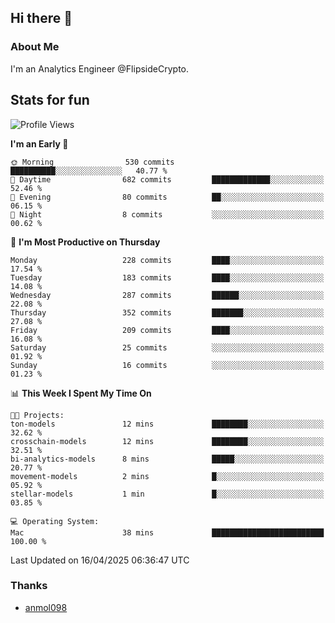 ## Hi there 👋

### About Me

I'm an Analytics Engineer @FlipsideCrypto.
  
## Stats for fun


<!--START_SECTION:waka-->
![Profile Views](http://img.shields.io/badge/Profile%20Views-0-blue)

**I'm an Early 🐤** 

```text
🌞 Morning                530 commits         ██████████░░░░░░░░░░░░░░░   40.77 % 
🌆 Daytime                682 commits         █████████████░░░░░░░░░░░░   52.46 % 
🌃 Evening                80 commits          ██░░░░░░░░░░░░░░░░░░░░░░░   06.15 % 
🌙 Night                  8 commits           ░░░░░░░░░░░░░░░░░░░░░░░░░   00.62 % 
```
📅 **I'm Most Productive on Thursday** 

```text
Monday                   228 commits         ████░░░░░░░░░░░░░░░░░░░░░   17.54 % 
Tuesday                  183 commits         ████░░░░░░░░░░░░░░░░░░░░░   14.08 % 
Wednesday                287 commits         ██████░░░░░░░░░░░░░░░░░░░   22.08 % 
Thursday                 352 commits         ███████░░░░░░░░░░░░░░░░░░   27.08 % 
Friday                   209 commits         ████░░░░░░░░░░░░░░░░░░░░░   16.08 % 
Saturday                 25 commits          ░░░░░░░░░░░░░░░░░░░░░░░░░   01.92 % 
Sunday                   16 commits          ░░░░░░░░░░░░░░░░░░░░░░░░░   01.23 % 
```


📊 **This Week I Spent My Time On** 

```text
🐱‍💻 Projects: 
ton-models               12 mins             ████████░░░░░░░░░░░░░░░░░   32.62 % 
crosschain-models        12 mins             ████████░░░░░░░░░░░░░░░░░   32.51 % 
bi-analytics-models      8 mins              █████░░░░░░░░░░░░░░░░░░░░   20.77 % 
movement-models          2 mins              █░░░░░░░░░░░░░░░░░░░░░░░░   05.92 % 
stellar-models           1 min               █░░░░░░░░░░░░░░░░░░░░░░░░   03.85 % 

💻 Operating System: 
Mac                      38 mins             █████████████████████████   100.00 % 
```


 Last Updated on 16/04/2025 06:36:47 UTC
<!--END_SECTION:waka-->

### Thanks
 - [anmol098](https://github.com/anmol098/waka-readme-stats/)
  
